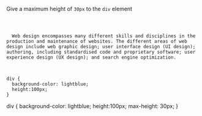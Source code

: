Give a maximum height of `30px` to the `div` element

<codeblock language="css" type="exercise" testMode="fixedInput">
<code>
<panel language="html">
<div>
  Web design encompasses many different skills and disciplines in the production and maintenance of websites. The different areas of web design include web graphic design; user interface design (UI design); authoring, including standardised code and proprietary software; user experience design (UX design); and search engine optimization.
</div>
</panel>
<panel language="css">
div {
  background-color: lightblue;
  height:100px;
}
</panel>
</code>

<solution>
div {
  background-color: lightblue;
  height:100px;
  max-height: 30px;
}
</solution>
</codeblock>